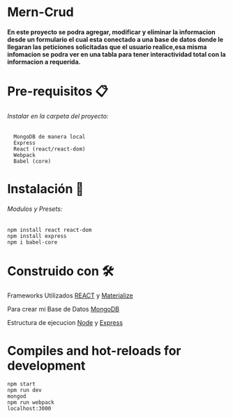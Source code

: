 # Mern-Crud
   #### En este proyecto se podra agregar, modificar y eliminar la informacion desde un formulario el cual esta conectado a una base de datos donde le llegaran las peticiones       solicitadas que el usuario realice,esa misma infomacion se podra ver en una tabla para tener interactividad total con la  informacion a requerida.

# Pre-requisitos 📋
###### Instalar en la carpeta del proyecto:
      
      MongoDB de manera local
      Express
      React (react/react-dom)
      Webpack 
      Babel (core)
      
   
# Instalación 🔧
   ###### Modulos y Presets:
    
    npm install react react-dom
    npm install express
    npm i babel-core 
    
# Construido con 🛠️

   Frameworks Utilizados [REACT](https://www.mongodb.com/) y [Materialize](https://materializecss.com/)
   
   Para crear mi Base de Datos [MongoDB](https://www.mongodb.com/) 
   
   Estructura de ejecucion [Node](https://nodejs.org/en/) y [Express](https://expressjs.com/) 
   
# Compiles and hot-reloads for development
    
    npm start
    npm run dev
    mongod 
    npm run webpack 
    localhost:3000
    

